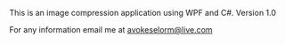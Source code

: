 
This is an image compression application using WPF and C#.
Version 1.0

For any information email me at avokeselorm@live.com
